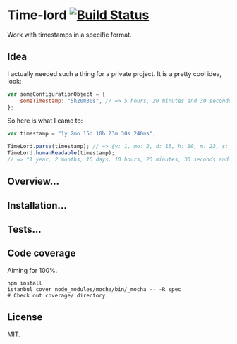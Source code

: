 # Time-lord [![Build Status](https://travis-ci.org/bound1ess/time-lord.svg?branch=master)](https://travis-ci.org/bound1ess/time-lord)

Work with timestamps in a specific format.

## Idea

I actually needed such a thing for a private project. It is a pretty cool idea, look:

```JavaScript
var someConfigurationObject = {
    someTimestamp: "5h20m30s", // => 5 hours, 20 minutes and 30 seconds (ago)
};
```

So here is what I came to:

```JavaScript
var timestamp = "1y 2mo 15d 10h 23m 30s 240ms";

TimeLord.parse(timestamp); // => {y: 1, mo: 2, d: 15, h: 10, m: 23, s: 30, ms: 240}
TimeLord.humanReadable(timestamp);
// => "1 year, 2 months, 15 days, 10 hours, 23 minutes, 30 seconds and 240 milliseconds"
```

## Overview...
## Installation...
## Tests...

## Code coverage

Aiming for 100%.

```shell
npm install
istanbul cover node_modules/mocha/bin/_mocha -- -R spec
# Check out coverage/ directory.
```

## License

MIT.
